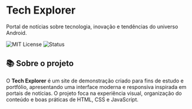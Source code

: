 # Tech Explorer
Portal de notícias sobre tecnologia, inovação e tendências do universo Android.

![MIT License](https://img.shields.io/badge/license-MIT-green)
![Status](https://img.shields.io/badge/status-em%20desenvolvimento-yellow)

## 📚 Sobre o projeto

O **Tech Explorer** é um site de demonstração criado para fins de estudo e portfólio, apresentando uma interface moderna e responsiva inspirada em portais de notícias. O projeto foca na experiência visual, organização do conteúdo e boas práticas de HTML, CSS e JavaScript.
